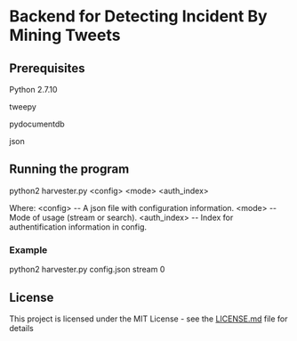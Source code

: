 # Backend for Detecting Incident By Mining Tweets

## Prerequisites

Python 2.7.10

tweepy

pydocumentdb

json

## Running the program

python2 harvester.py \<config\> \<mode\> \<auth_index\>

Where:
\<config\>   -- A json file with configuration information.
\<mode\>     -- Mode of usage (stream or search).
<auth_index> -- Index for authentification information in config.

### Example

python2 harvester.py config.json stream 0

## License

This project is licensed under the MIT License - see the [LICENSE.md](LICENSE.md) file for details
